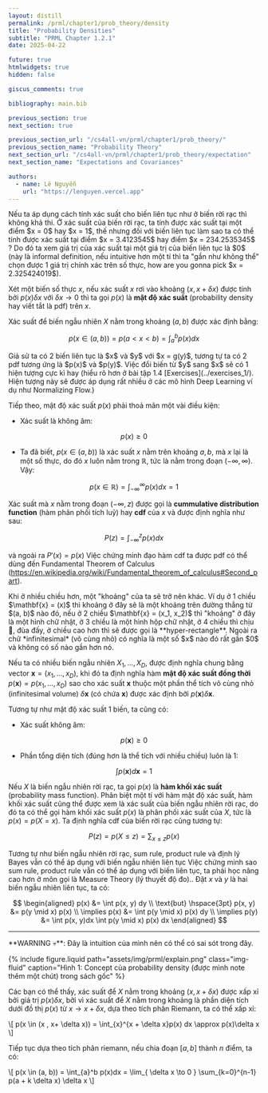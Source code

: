 ```yaml
---
layout: distill
permalink: /prml/chapter1/prob_theory/density
title: "Probability Densities"
subtitle: "PRML Chapter 1.2.1"
date: 2025-04-22

future: true
htmlwidgets: true
hidden: false

giscus_comments: true

bibliography: main.bib

previous_section: true
next_section: true

previous_section_url: "/cs4all-vn/prml/chapter1/prob_theory/"
previous_section_name: "Probability Theory"
next_section_url: "/cs4all-vn/prml/chapter1/prob_theory/expectation"
next_section_name: "Expectations and Covariances"

authors:
  - name: Lê Nguyễn
    url: "https://lenguyen.vercel.app"
---
```


<p markdown=1 class="takeaway">Nếu ta áp dụng cách tính xác suất cho biến liên tục như ở biến rời rạc thì không khả thi. Ở xác suất của biến rời rạc, ta tính được xác suất tại một điểm $x = 0$ hay $x = 1$, thế nhưng đối với biến liên tục làm sao ta có thể tính được xác suất tại điểm $x = 3.4123545$ hay điểm $x = 234.2535345$ ? Do đó ta xem giá trị của xác suất tại một giá trị của biến liên tục là $0$ (này là informal definition, nếu intuitive hơn một tí thì ta "gần như không thể" chọn được 1 giá trị chính xác trên số thực, how are you gonna pick $x = 2.325424019$).</p>

Xét một biến số thực $x$, nếu xác suất $x$ rơi vào khoảng $(x, x + \delta x)$ được tính bởi $p(x)\delta x$ với $\delta x \to 0$ thì ta gọi $p(x)$ là **mật độ xác suất** (probability density hay viết tắt là pdf) trên $x$.

Xác suất để biến ngẫu nhiên $X$ nằm trong khoảng $(a, b)$ được xác định bằng:

$$
p(x \in (a, b)) = p(a < x < b) = \int_{a}^{b} p(x)dx
$$

<p markdown=1 class="takeaway">Giả sử ta có 2 biến liên tục là $x$ và $y$ với $x = g(y)$, tương tự ta có 2 pdf tương ứng là $p(x)$ và $p(y)$. Việc đổi biến từ $y$ sang $x$ sẽ có 1 hiện tượng cực kì hay (hiểu rõ hơn ở bài tập 1.4 [Exercises](../exercises_1/). Hiện tượng này sẽ được áp dụng rất nhiều ở các mô hình Deep Learning ví dụ như Normalizing Flow.)</p>

Tiếp theo, mật độ xác suất $p(x)$ phải thoả mãn một vài điều kiện:

- Xác suất là không âm:

$$
p(x) \geq 0
$$

- Ta đã biết, $p(x \in (a, b))$ là xác suất $x$ nằm trên khoảng $a, b$, mà $x$ lại là một số thực, do đó $x$ luôn nằm trong $\mathbb{R}$, tức là nằm trong đoạn $(-\infty, \infty)$. Vậy:

$$
p(x \in \mathbb{R}) = \int_{-\infty}^{\infty} p(x)dx = 1
$$

Xác suất mà $x$ nằm trong đoạn $(-\infty, z)$ được gọi là **cummulative distribution function** (hàm phân phối tích luỹ) hay **cdf** của $x$ và được định nghĩa như sau:

$$
P(z) = \int_{-\infty}^z p(x)dx
$$

và ngoài ra $P'(x) = p(x)$ <d-footnote>Việc chứng minh đạo hàm cdf ta được pdf có thể dùng đến Fundamental Theorem of Calculus (https://en.wikipedia.org/wiki/Fundamental_theorem_of_calculus#Second_part)</d-footnote>.

<p markdown=1 class="takeaway">
Khi ở nhiều chiều hơn, một "khoảng" của ta sẽ trở nên khác. Ví dụ ở 1 chiều $\mathbf{x} = (x)$ thì khoảng ở đây sẽ là một khoảng trên đường thẳng từ $(a, b)$ nào đó, nếu ở 2 chiều $\mathbf{x} = (x_1, x_2)$ thì "khoảng" ở đây là một hình chữ nhật, ở 3 chiều là một hình hộp chữ nhật, ở 4 chiều thì chịu 🥲, đùa đấy, ở chiều cao hơn thì sẽ được gọi là **hyper-rectangle**. Ngoài ra chữ *infinitesimal* (vô cùng nhỏ) có nghĩa là một số $x$ nào đó rất gần $0$ và không có số nào gần hơn nó.
</p>

Nếu ta có nhiều biến ngẫu nhiên $X_1, \dots, X_D$, được định nghĩa chung bằng vector $\mathbf{x} = (x_1, \dots, x_D)$, khi đó ta định nghĩa hàm **mật độ xác suất đồng thời** $p(\mathbf{x}) = p(x_1, \dots, x_D)$ sao cho xác suất $\mathbf{x}$ thuộc một phần thể tích vô cùng nhỏ (infinitesimal volume) $\delta \mathbf{x}$ (có chứa $\mathbf{x}$) được xác định bởi $p(\mathbf{x})\delta \mathbf{x}$.

Tương tự như mật độ xác suất 1 biến, ta cũng có:

- Xác suất không âm:

$$
p(\mathbf{x}) \geq 0
$$

- Phần tổng diện tích (đúng hơn là thể tích với nhiều chiều) luôn là $1$:

$$
\int p(\mathbf{x}) d\mathbf{x} = 1
$$

Nếu $X$ là biến ngẫu nhiên rời rạc, ta gọi $p(x)$ là **hàm khối xác suất** (probability mass function). Phân biệt một tí với hàm mật độ xác suất, hàm khối xác suất cũng thể được xem là xác suất của biến ngẫu nhiên rời rạc, do đó ta có thể gọi hàm khối xác suất $p(x)$ là phân phối xác suất của $X$, tức là $p(x) = p(X = x)$. Ta định nghĩa cdf của biến rời rạc cũng tương tự:

$$
P(z) = p(X \leq z) = \sum_{x \leq z} p(x)
$$

Tương tự như biến ngẫu nhiên rời rạc, sum rule, product rule và định lý Bayes vẫn có thể áp dụng với biến ngẫu nhiên liên tục <d-footnote>Việc chứng minh sao sum rule, product rule vẫn có thể áp dụng với biến liên tục, ta phải học nâng cao hơn ở môn gọi là Measure Theory (lý thuyết độ đo).</d-footnote>. Đặt $x$ và $y$ là hai biến ngẫu nhiên liên tục, ta có:

$$
\begin{aligned}
p(x) &= \int p(x, y) dy \\
\text{but} \hspace{3pt} p(x, y) &= p(y \mid x) p(x) \\
\implies p(x) &= \int p(y \mid x) p(x) dy \\
\implies p(y) &= \int p(x, y)dx \int p(y \mid x) p(x) dx
\end{aligned}
$$

---

<div markdown=1 class="algorithm">
**WARNING 💀**: Đây là intuition của mình nên có thể có sai sót trong đây.

{% include figure.liquid path="assets/img/prml/explain.png" class="img-fluid" caption="Hình 1: Concept của probability density (được mình note thêm một chút) trong sách gốc" %}

Các bạn có thể thấy, xác suất để $X$ nằm trong khoảng $(x, x + \delta x)$ được xấp xỉ bởi giá trị $p(x)\delta x$, bởi vì xác suất để $X$ nằm trong khoảng là phần diện tích dưới đồ thị $p(x)$ từ $x \to x + \delta x$, dựa theo tích phân Riemann, ta có thể xấp xỉ:

\\[
p(x \in (x , x+ \delta x)) = \int_{x}^{x + \delta x}p(x) dx \approx p(x)\delta x
\\]

Tiếp tục dựa theo tích phân riemann, nếu chia đoạn $[a, b]$ thành $n$ điểm, ta có:

\\[
p(x \in (a, b)) = \int_{a}^b p(x)dx = \lim_{ \delta x \to 0 } \sum_{k=0}^{n-1} p(a + k \delta x) \delta x
\\]
</div>
